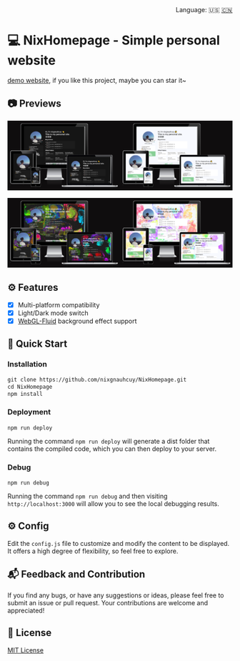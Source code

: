 <div align="right">
  Language:
  🇺🇸
  <a title="Chinese" href="/README_CN.md">🇨🇳</a>
</div>

# :computer: NixHomepage - Simple personal website

[demo website](https://www.nixgnauhcuy.top/), if you like this project, maybe you can star it~

## :camera: Previews

![](/docs/img/img1.png)

![](/docs/img/img2.png)

## :gear: Features

- [x] Multi-platform compatibility
- [x] Light/Dark mode switch
- [x] [WebGL-Fluid](https://github.com/AYJCSGM/WebGL-Fluid-Simulation/tree/master) background effect support

## :rocket: Quick Start

### Installation

```
git clone https://github.com/nixgnauhcuy/NixHomepage.git
cd NixHomepage
npm install
```

### Deployment

```
npm run deploy
```

Running the command `npm run deploy` will generate a dist folder that contains the compiled code, which you can then deploy to your server.

### Debug

```
npm run debug
```

Running the command `npm run debug` and then visiting `http://localhost:3000` will allow you to see the local debugging results.

## :gear: Config

Edit the `config.js` file to customize and modify the content to be displayed. It offers a high degree of flexibility, so feel free to explore.

## :mailbox_with_mail: Feedback and Contribution

If you find any bugs, or have any suggestions or ideas, please feel free to submit an issue or pull request. Your contributions are welcome and appreciated!

## :page_facing_up: License

[MIT License](https://github.com/nixgnauhcuy/NixHomepage/blob/main/LICENSE)
